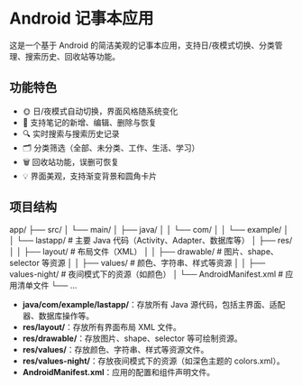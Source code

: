 # Android 记事本应用

这是一个基于 Android 的简洁美观的记事本应用，支持日/夜模式切换、分类管理、搜索历史、回收站等功能。

## 功能特色

- 🌞 日/夜模式自动切换，界面风格随系统变化
- 📝 支持笔记的新增、编辑、删除与恢复
- 🔍 实时搜索与搜索历史记录
- 🗂️ 分类筛选（全部、未分类、工作、生活、学习）
- 🗑️ 回收站功能，误删可恢复
- 💡 界面美观，支持渐变背景和圆角卡片

## 项目结构

app/
├── src/
│   └── main/
│       ├── java/
│       │   └── com/
│       │       └── example/
│       │           └── lastapp/           # 主要 Java 代码（Activity、Adapter、数据库等）
│       ├── res/
│       │   ├── layout/                    # 布局文件（XML）
│       │   ├── drawable/                  # 图片、shape、selector 等资源
│       │   ├── values/                    # 颜色、字符串、样式等资源
│       │   ├── values-night/              # 夜间模式下的资源（如颜色）
│       └── AndroidManifest.xml            # 应用清单文件
└── ...



- **java/com/example/lastapp/**：存放所有 Java 源代码，包括主界面、适配器、数据库操作等。
- **res/layout/**：存放所有界面布局 XML 文件。
- **res/drawable/**：存放图片、shape、selector 等可绘制资源。
- **res/values/**：存放颜色、字符串、样式等资源文件。
- **res/values-night/**：存放夜间模式下的资源（如深色主题的 colors.xml）。
- **AndroidManifest.xml**：应用的配置和组件声明文件。

